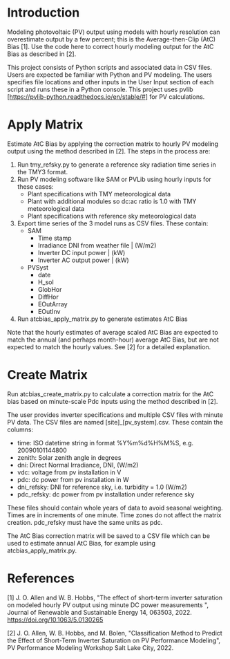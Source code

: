 # Introduction

Modeling photovoltaic (PV) output using models with hourly resolution can overestimate output by a few percent; this is the Average-then-Clip (AtC) Bias [1]. 
Use the code here to correct hourly modeling output for the AtC Bias as described in [2].

This project consists of Python scripts and associated data in CSV files. Users are expected be familiar with Python and PV modeling. The users specifies file locations and other inputs in the User Input section of each script and runs these in a Python console. This 
project uses pvlib [https://pvlib-python.readthedocs.io/en/stable/#] for PV calculations.

# Apply Matrix
Estimate AtC Bias by applying the correction matrix to hourly PV modeling output using the method described in [2]. The steps in the process are:

1. Run tmy_refsky.py to generate a reference sky radiation time series in the TMY3 format.
2. Run PV modeling software like SAM or PVLib using hourly inputs for these cases:
    - Plant specifications with TMY meteorological data
    - Plant with additional modules so dc:ac ratio is 1.0 with TMY meteorological data
    - Plant specifications with reference sky meteorological data
3. Export time series of the 3 model runs as CSV files. These contain:
    - SAM
      - Time stamp
      - Irradiance DNI from weather file | (W/m2)
      - Inverter DC input power | (kW)
      - Inverter AC output power | (kW)
    - PVSyst
      - date
      - H_sol
      - GlobHor
      - DiffHor
      - EOutArray
      - EOutInv
4. Run atcbias_apply_matrix.py to generate estimates AtC Bias

Note that the hourly estimates of average scaled AtC Bias are expected to 
match the annual (and perhaps month-hour) average AtC Bias, but are not
expected to match the hourly values. See [2] for a detailed explanation.

# Create Matrix

Run atcbias_create_matrix.py to calculate a correction matrix for the AtC 
bias based on minute-scale Pdc inputs using the method described in [2]. 

The user provides inverter specifications and multiple CSV files with minute PV 
data. The CSV files are named [site]_[pv_system].csv. These contain the columns:

- time: ISO datetime string in format %Y%m%d%H%M%S, e.g. 20090101144800
- zenith: Solar zenith angle in degrees
- dni: Direct Normal Irradiance, DNI, (W/m2)
- vdc: voltage from pv installation in V
- pdc: dc power from pv installation in W
- dni_refsky: DNI for reference sky, i.e. turbidity = 1.0 (W/m2)
- pdc_refsky: dc power from pv installation under reference sky

These files should contain whole years of data to avoid seasonal weighting. 
Times are in increments of one minute. Time zones do not affect the matrix
creation. pdc_refsky must have the same units as pdc.

The AtC Bias correction matrix will be saved to a CSV file which can be used
to estimate annual AtC Bias, for example using atcbias_apply_matrix.py.

# References
[1] J. O. Allen and W. B. Hobbs, "The effect of short-term inverter saturation on modeled
hourly PV output using minute DC power measurements
", Journal of Renewable and Sustainable Energy 14, 063503, 2022.
https://doi.org/10.1063/5.0130265

[2] J. O. Allen, W. B. Hobbs, and M. Bolen, "Classification Method to
   Predict the Effect of Short-Term Inverter Saturation on PV Performance
   Modeling", PV Performance Modeling Workshop Salt Lake City, 2022.



